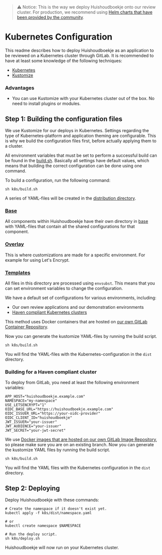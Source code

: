 > ⚠️ Notice: This is the way we deploy Huishoudboekje onto our review cluster.
> For production, we recommend using [Helm charts that have been
> provided by the community](https://gitlab.com/commonground/huishoudboekje/helm-charts).

# Kubernetes Configuration

This readme describes how to deploy Huishoudboekje as an application to be reviewed on a Kubernetes cluster through
GitLab. It is recommended to have at least some knowledge of the following techniques:

- [Kubernetes](https://kubernetes.io/)
- [Kustomize](https://kustomize.io/)

### Advantages

- You can use Kustomize with your Kubernetes cluster out of the box. No need to install plugins or modules.

## Step 1: Building the configuration files

We use Kustomize for our deploys in Kubernetes. Settings regarding the type of Kubernetes-platform and application
theming are configurable. This is why we build the configuration files first, before actually applying them to a
cluster.

All environment variables that must be set to perform a successful build can be found in the [build.sh](./build.sh).
Basically all settings have default values, which means that building the correct configuration can be done using one
command.

To build a configuration, run the following command:

```shell
sh k8s/build.sh
```

A series of YAML-files will be created in the [distribution directory](./dist).

### [Base](./base)

All components within Huishoudboekje have their own directory in [base](./base) with YAML-files that contain all the
shared configurations for that component.

### [Overlay](./overlay)

This is where customizations are made for a specific environment. For example for using Let's Encrypt.

### [Templates](./templates)

All files in this directory are processed using `envsubst`. This means that you can set environment variables to change
the configuration.

We have a default set of configurations for various environments, including:

- Our own review applications and our demonstration environments
- [Haven compliant Kubernetes clusters](https://haven.commonground.nl/)

This method uses Docker containers that are hosted on [our own
GitLab Container Repository](https://gitlab.com/commonground/huishoudboekje/app-new/container_registry).

Now you can generate the kustomize YAML-files by running the build script.

```shell
sh k8s/build.sh
```

You will find the YAML-files with the Kubernetes-configuration in the `dist` directory.

### Building for a Haven compliant cluster

To deploy from GitLab, you need at least the following environment variables:

```shell
APP_HOST="huishoudboekje.example.com"
NAMESPACE="my-namespace"
USE_LETSENCRYPT="1"
OIDC_BASE_URL="https://huishoudboekje.example.com"
OIDC_ISSUER_URL="https://your-oidc-provider"
OIDC_CLIENT_ID="huishoudboekje"
JWT_ISSUER="your-issuer"
JWT_AUDIENCE="your-issuer"
JWT_SECRET="your-jwt-secret"
```

We use [Docker images that are hosted on our own GitLab Image Repository](https://gitlab.com/commonground/huishoudboekje/app-new/-/blob/develop/docker-compose.yaml), so please make sure you are on an
existing branch. Now you can generate the kustomize YAML files by running the build script.

```shell
sh k8s/build.sh
```

You will find the YAML files with the Kubernetes configuration in the `dist` directory.

## Step 2: Deploying

Deploy Huishoudboekje with these commands:

```shell
# Create the namespace if it doesn't exist yet.
kubectl apply -f k8s/dist/namespace.yaml

# or
kubectl create namespace $NAMESPACE

# Run the deploy script.
sh k8s/deploy.sh
```

Huishoudboekje will now run on your Kubernetes cluster.
